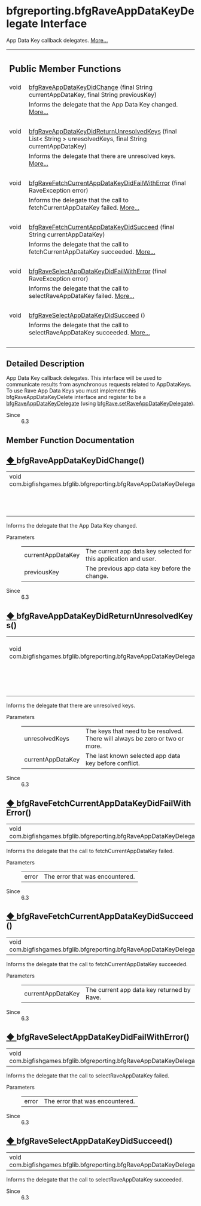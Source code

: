 # bfgreporting.bfgRaveAppDataKeyDelegate Interface 

<div class="contents">App Data Key callback delegates.    <a href="interfacecom_1_1bigfishgames_1_1bfglib_1_1bfgreporting_1_1bfg_rave_app_data_key_delegate.html#details">More...</a><table class="memberdecls"><tr class="heading"><td colspan="2"><h2 class="groupheader"><a id="pub-methods" name="pub-methods"></a> Public Member Functions</h2></td></tr><tr class="memitem:a96805dc794e3dce7760c84731b136595"><td class="memItemLeft" align="right" valign="top">void&#160;</td><td class="memItemRight" valign="bottom"><a class="el" href="interfacecom_1_1bigfishgames_1_1bfglib_1_1bfgreporting_1_1bfg_rave_app_data_key_delegate.html#a96805dc794e3dce7760c84731b136595">bfgRaveAppDataKeyDidChange</a> (final String currentAppDataKey, final String previousKey)</td></tr><tr class="memdesc:a96805dc794e3dce7760c84731b136595"><td class="mdescLeft">&#160;</td><td class="mdescRight">Informs the delegate that the App Data Key changed.  <a href="interfacecom_1_1bigfishgames_1_1bfglib_1_1bfgreporting_1_1bfg_rave_app_data_key_delegate.html#a96805dc794e3dce7760c84731b136595">More...</a><br /></td></tr><tr class="separator:a96805dc794e3dce7760c84731b136595"><td class="memSeparator" colspan="2">&#160;</td></tr><tr class="memitem:a15fc521ef94e6f90f72e0e5bc53eb9d9"><td class="memItemLeft" align="right" valign="top">void&#160;</td><td class="memItemRight" valign="bottom"><a class="el" href="interfacecom_1_1bigfishgames_1_1bfglib_1_1bfgreporting_1_1bfg_rave_app_data_key_delegate.html#a15fc521ef94e6f90f72e0e5bc53eb9d9">bfgRaveAppDataKeyDidReturnUnresolvedKeys</a> (final List&lt; String &gt; unresolvedKeys, final String currentAppDataKey)</td></tr><tr class="memdesc:a15fc521ef94e6f90f72e0e5bc53eb9d9"><td class="mdescLeft">&#160;</td><td class="mdescRight">Informs the delegate that there are unresolved keys.  <a href="interfacecom_1_1bigfishgames_1_1bfglib_1_1bfgreporting_1_1bfg_rave_app_data_key_delegate.html#a15fc521ef94e6f90f72e0e5bc53eb9d9">More...</a><br /></td></tr><tr class="separator:a15fc521ef94e6f90f72e0e5bc53eb9d9"><td class="memSeparator" colspan="2">&#160;</td></tr><tr class="memitem:a00a1f976175764d7c0788c2603196b5b"><td class="memItemLeft" align="right" valign="top">void&#160;</td><td class="memItemRight" valign="bottom"><a class="el" href="interfacecom_1_1bigfishgames_1_1bfglib_1_1bfgreporting_1_1bfg_rave_app_data_key_delegate.html#a00a1f976175764d7c0788c2603196b5b">bfgRaveFetchCurrentAppDataKeyDidFailWithError</a> (final RaveException error)</td></tr><tr class="memdesc:a00a1f976175764d7c0788c2603196b5b"><td class="mdescLeft">&#160;</td><td class="mdescRight">Informs the delegate that the call to fetchCurrentAppDataKey failed.  <a href="interfacecom_1_1bigfishgames_1_1bfglib_1_1bfgreporting_1_1bfg_rave_app_data_key_delegate.html#a00a1f976175764d7c0788c2603196b5b">More...</a><br /></td></tr><tr class="separator:a00a1f976175764d7c0788c2603196b5b"><td class="memSeparator" colspan="2">&#160;</td></tr><tr class="memitem:af51315f32c0e7d9bb9a0e4a5bc4981f0"><td class="memItemLeft" align="right" valign="top">void&#160;</td><td class="memItemRight" valign="bottom"><a class="el" href="interfacecom_1_1bigfishgames_1_1bfglib_1_1bfgreporting_1_1bfg_rave_app_data_key_delegate.html#af51315f32c0e7d9bb9a0e4a5bc4981f0">bfgRaveFetchCurrentAppDataKeyDidSucceed</a> (final String currentAppDataKey)</td></tr><tr class="memdesc:af51315f32c0e7d9bb9a0e4a5bc4981f0"><td class="mdescLeft">&#160;</td><td class="mdescRight">Informs the delegate that the call to fetchCurrentAppDataKey succeeded.  <a href="interfacecom_1_1bigfishgames_1_1bfglib_1_1bfgreporting_1_1bfg_rave_app_data_key_delegate.html#af51315f32c0e7d9bb9a0e4a5bc4981f0">More...</a><br /></td></tr><tr class="separator:af51315f32c0e7d9bb9a0e4a5bc4981f0"><td class="memSeparator" colspan="2">&#160;</td></tr><tr class="memitem:a17876adbaf8e298f43ba42f9b15de9cd"><td class="memItemLeft" align="right" valign="top">void&#160;</td><td class="memItemRight" valign="bottom"><a class="el" href="interfacecom_1_1bigfishgames_1_1bfglib_1_1bfgreporting_1_1bfg_rave_app_data_key_delegate.html#a17876adbaf8e298f43ba42f9b15de9cd">bfgRaveSelectAppDataKeyDidFailWithError</a> (final RaveException error)</td></tr><tr class="memdesc:a17876adbaf8e298f43ba42f9b15de9cd"><td class="mdescLeft">&#160;</td><td class="mdescRight">Informs the delegate that the call to selectRaveAppDataKey failed.  <a href="interfacecom_1_1bigfishgames_1_1bfglib_1_1bfgreporting_1_1bfg_rave_app_data_key_delegate.html#a17876adbaf8e298f43ba42f9b15de9cd">More...</a><br /></td></tr><tr class="separator:a17876adbaf8e298f43ba42f9b15de9cd"><td class="memSeparator" colspan="2">&#160;</td></tr><tr class="memitem:a2fc2133d2762aa455a57e3a21748ed4a"><td class="memItemLeft" align="right" valign="top">void&#160;</td><td class="memItemRight" valign="bottom"><a class="el" href="interfacecom_1_1bigfishgames_1_1bfglib_1_1bfgreporting_1_1bfg_rave_app_data_key_delegate.html#a2fc2133d2762aa455a57e3a21748ed4a">bfgRaveSelectAppDataKeyDidSucceed</a> ()</td></tr><tr class="memdesc:a2fc2133d2762aa455a57e3a21748ed4a"><td class="mdescLeft">&#160;</td><td class="mdescRight">Informs the delegate that the call to selectRaveAppDataKey succeeded.  <a href="interfacecom_1_1bigfishgames_1_1bfglib_1_1bfgreporting_1_1bfg_rave_app_data_key_delegate.html#a2fc2133d2762aa455a57e3a21748ed4a">More...</a><br /></td></tr><tr class="separator:a2fc2133d2762aa455a57e3a21748ed4a"><td class="memSeparator" colspan="2">&#160;</td></tr></table><a name="details" id="details"></a><h2 class="groupheader">Detailed Description</h2><div class="textblock">App Data Key callback delegates. This interface will be used to communicate results from asynchronous requests related to AppDataKeys. To use Rave App Data Keys you must implement this bfgRaveAppDataKeyDelete interface and register to be a <a class="el" href="interfacecom_1_1bigfishgames_1_1bfglib_1_1bfgreporting_1_1bfg_rave_app_data_key_delegate.html" title="App Data Key callback delegates.">bfgRaveAppDataKeyDelegate</a> (using <a class="el" href="classcom_1_1bigfishgames_1_1bfglib_1_1bfgreporting_1_1bfg_rave.html#a5cd37d17f604bd2b6a32e6dcbff652e2" title="Set the Rave AppDataKeys delegate to be informed of app data key changes and conflicts.">bfgRave.setRaveAppDataKeyDelegate</a>).<dl class="section since"><dt>Since</dt><dd>6.3 </dd></dl></div><h2 class="groupheader">Member Function Documentation</h2><a id="a96805dc794e3dce7760c84731b136595" name="a96805dc794e3dce7760c84731b136595"></a><h2 class="memtitle"><span class="permalink"><a href="#a96805dc794e3dce7760c84731b136595">&#9670;&nbsp;</a></span>bfgRaveAppDataKeyDidChange()</h2><div class="memitem"><div class="memproto"><table class="memname"><tr><td class="memname">void com.bigfishgames.bfglib.bfgreporting.bfgRaveAppDataKeyDelegate.bfgRaveAppDataKeyDidChange </td><td>(</td><td class="paramtype">final String&#160;</td><td class="paramname"><em>currentAppDataKey</em>, </td></tr><tr><td class="paramkey"></td><td></td><td class="paramtype">final String&#160;</td><td class="paramname"><em>previousKey</em>&#160;</td></tr><tr><td></td><td>)</td><td></td><td></td></tr></table></div><div class="memdoc">Informs the delegate that the App Data Key changed. <dl class="params"><dt>Parameters</dt><dd><table class="params"><tr><td class="paramname">currentAppDataKey</td><td>The current app data key selected for this application and user. </td></tr><tr><td class="paramname">previousKey</td><td>The previous app data key before the change. </td></tr></table></dd></dl><dl class="section since"><dt>Since</dt><dd>6.3 </dd></dl></div></div><a id="a15fc521ef94e6f90f72e0e5bc53eb9d9" name="a15fc521ef94e6f90f72e0e5bc53eb9d9"></a><h2 class="memtitle"><span class="permalink"><a href="#a15fc521ef94e6f90f72e0e5bc53eb9d9">&#9670;&nbsp;</a></span>bfgRaveAppDataKeyDidReturnUnresolvedKeys()</h2><div class="memitem"><div class="memproto"><table class="memname"><tr><td class="memname">void com.bigfishgames.bfglib.bfgreporting.bfgRaveAppDataKeyDelegate.bfgRaveAppDataKeyDidReturnUnresolvedKeys </td><td>(</td><td class="paramtype">final List&lt; String &gt;&#160;</td><td class="paramname"><em>unresolvedKeys</em>, </td></tr><tr><td class="paramkey"></td><td></td><td class="paramtype">final String&#160;</td><td class="paramname"><em>currentAppDataKey</em>&#160;</td></tr><tr><td></td><td>)</td><td></td><td></td></tr></table></div><div class="memdoc">Informs the delegate that there are unresolved keys. <dl class="params"><dt>Parameters</dt><dd><table class="params"><tr><td class="paramname">unresolvedKeys</td><td>The keys that need to be resolved. There will always be zero or two or more. </td></tr><tr><td class="paramname">currentAppDataKey</td><td>The last known selected app data key before conflict. </td></tr></table></dd></dl><dl class="section since"><dt>Since</dt><dd>6.3 </dd></dl></div></div><a id="a00a1f976175764d7c0788c2603196b5b" name="a00a1f976175764d7c0788c2603196b5b"></a><h2 class="memtitle"><span class="permalink"><a href="#a00a1f976175764d7c0788c2603196b5b">&#9670;&nbsp;</a></span>bfgRaveFetchCurrentAppDataKeyDidFailWithError()</h2><div class="memitem"><div class="memproto"><table class="memname"><tr><td class="memname">void com.bigfishgames.bfglib.bfgreporting.bfgRaveAppDataKeyDelegate.bfgRaveFetchCurrentAppDataKeyDidFailWithError </td><td>(</td><td class="paramtype">final RaveException&#160;</td><td class="paramname"><em>error</em></td><td>)</td><td></td></tr></table></div><div class="memdoc">Informs the delegate that the call to fetchCurrentAppDataKey failed. <dl class="params"><dt>Parameters</dt><dd><table class="params"><tr><td class="paramname">error</td><td>The error that was encountered. </td></tr></table></dd></dl><dl class="section since"><dt>Since</dt><dd>6.3 </dd></dl></div></div><a id="af51315f32c0e7d9bb9a0e4a5bc4981f0" name="af51315f32c0e7d9bb9a0e4a5bc4981f0"></a><h2 class="memtitle"><span class="permalink"><a href="#af51315f32c0e7d9bb9a0e4a5bc4981f0">&#9670;&nbsp;</a></span>bfgRaveFetchCurrentAppDataKeyDidSucceed()</h2><div class="memitem"><div class="memproto"><table class="memname"><tr><td class="memname">void com.bigfishgames.bfglib.bfgreporting.bfgRaveAppDataKeyDelegate.bfgRaveFetchCurrentAppDataKeyDidSucceed </td><td>(</td><td class="paramtype">final String&#160;</td><td class="paramname"><em>currentAppDataKey</em></td><td>)</td><td></td></tr></table></div><div class="memdoc">Informs the delegate that the call to fetchCurrentAppDataKey succeeded. <dl class="params"><dt>Parameters</dt><dd><table class="params"><tr><td class="paramname">currentAppDataKey</td><td>The current app data key returned by Rave. </td></tr></table></dd></dl><dl class="section since"><dt>Since</dt><dd>6.3 </dd></dl></div></div><a id="a17876adbaf8e298f43ba42f9b15de9cd" name="a17876adbaf8e298f43ba42f9b15de9cd"></a><h2 class="memtitle"><span class="permalink"><a href="#a17876adbaf8e298f43ba42f9b15de9cd">&#9670;&nbsp;</a></span>bfgRaveSelectAppDataKeyDidFailWithError()</h2><div class="memitem"><div class="memproto"><table class="memname"><tr><td class="memname">void com.bigfishgames.bfglib.bfgreporting.bfgRaveAppDataKeyDelegate.bfgRaveSelectAppDataKeyDidFailWithError </td><td>(</td><td class="paramtype">final RaveException&#160;</td><td class="paramname"><em>error</em></td><td>)</td><td></td></tr></table></div><div class="memdoc">Informs the delegate that the call to selectRaveAppDataKey failed. <dl class="params"><dt>Parameters</dt><dd><table class="params"><tr><td class="paramname">error</td><td>The error that was encountered. </td></tr></table></dd></dl><dl class="section since"><dt>Since</dt><dd>6.3 </dd></dl></div></div><a id="a2fc2133d2762aa455a57e3a21748ed4a" name="a2fc2133d2762aa455a57e3a21748ed4a"></a><h2 class="memtitle"><span class="permalink"><a href="#a2fc2133d2762aa455a57e3a21748ed4a">&#9670;&nbsp;</a></span>bfgRaveSelectAppDataKeyDidSucceed()</h2><div class="memitem"><div class="memproto"><table class="memname"><tr><td class="memname">void com.bigfishgames.bfglib.bfgreporting.bfgRaveAppDataKeyDelegate.bfgRaveSelectAppDataKeyDidSucceed </td><td>(</td><td class="paramname"></td><td>)</td><td></td></tr></table></div><div class="memdoc">Informs the delegate that the call to selectRaveAppDataKey succeeded. <dl class="section since"><dt>Since</dt><dd>6.3 </dd></dl></div></div></div> 
